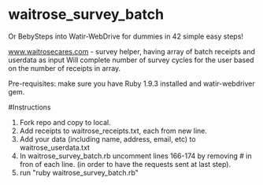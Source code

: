 waitrose_survey_batch
=====================
Or BebySteps into Watir-WebDrive for dummies in 42 simple easy steps!

www.waitrosecares.com - survey helper, having array of batch receipts and userdata as input
Will complete number of survey cycles for the user based on the number of receipts in array.

Pre-requisites: make sure you have Ruby 1.9.3 installed and watir-webdriver gem.

#Instructions
1. Fork repo and copy to local.
2. Add receipts to waitrose_receipts.txt, each from new line.
3. Add your data (including name, address, email, etc) to waitrose_userdata.txt
4. In waitrose_survey_batch.rb uncomment lines 166-174 by removing # in fron of each line. (in order to have the requests sent at last step).
4. run "ruby waitrose_survey_batch.rb"

